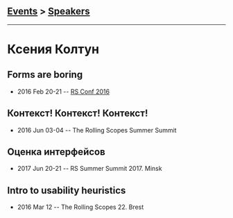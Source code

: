 ## [Events](../README.md) > [Speakers](../speakers.md)
---

# Ксения Колтун

## Forms are boring
- 2016 Feb 20-21 -- [RS Conf 2016](https://www.youtube.com/watch?v=vXha84Pk8PE)    
## Контекст! Контекст! Контекст!
- 2016 Jun 03-04 -- The Rolling Scopes Summer Summit    
## Оценка интерфейсов
- 2017 Jun 20-21 -- RS Summer Summit 2017. Minsk    
## Intro to usability heuristics
- 2016 Mar 12 -- The Rolling Scopes 22. Brest    
